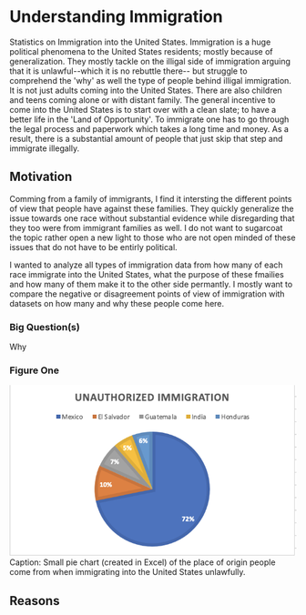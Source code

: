 # Understanding Immigration 

Statistics on Immigration into the United States. Immigration is a huge political phenomena to the United States residents; mostly because of generalization. They mostly tackle on the illigal side of immigration arguing that it is unlawful--which it is no rebuttle there-- but struggle to comprehend the 'why' as well the type of people behind illigal immigration. It is not just adults coming into the United States. There are also children and teens coming alone or with distant family. The general incentive to come into the United States is to start over with a clean slate; to have a better life in the 'Land of Opportunity'. To immigrate one has to go through the legal process and paperwork which takes a long time and money. As a result, there is a substantial amount of people that just skip that step and immigrate illegally. 


## Motivation
Comming from a family of immigrants, I find it intersting the different points of view that people have against these families. They quickly generalize the issue towards one race without substantial evidence while disregarding that they too were from immigrant families as well. I do not want to sugarcoat the topic rather open a new light to those who are not open minded of these issues that do not have to be entirly political. 

I wanted to analyze all types of immigration data from how many of each race immigrate into the United States, 
what the purpose of these fmailies and how many of them make it to the other side permantly. I mostly want to compare the negative or disagreement points of view of immigration with datasets on how many and why these people come here. 

### Big Question(s)
Why

### Figure One
<img src= "https://raw.githubusercontent.com/greciasantana/Pinpoints-of-immigration/main/Screen%20Shot%202021-04-04%20at%208.18.13%20PM.png">
Caption: Small pie chart (created in Excel) of the place of origin people come from when immigrating into the United States unlawfully. 

## Reasons 

